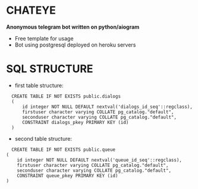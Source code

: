 # CHATEYE

**Anonymous telegram bot written on python/aiogram**
- Free template for usage
- Bot using postgresql deployed on heroku servers

# SQL STRUCTURE
- first table structure:
```
  CREATE TABLE IF NOT EXISTS public.dialogs
  (
      id integer NOT NULL DEFAULT nextval('dialogs_id_seq'::regclass),
      firstuser character varying COLLATE pg_catalog."default",
      seconduser character varying COLLATE pg_catalog."default",
      CONSTRAINT dialogs_pkey PRIMARY KEY (id)
  )
```
- second table structure:

```
  CREATE TABLE IF NOT EXISTS public.queue
(
    id integer NOT NULL DEFAULT nextval('queue_id_seq'::regclass),
    firstuser character varying COLLATE pg_catalog."default",
    seconduser character varying COLLATE pg_catalog."default",
    CONSTRAINT queue_pkey PRIMARY KEY (id)
)
```
